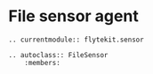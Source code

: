 # File sensor agent

```{eval-rst}
.. currentmodule:: flytekit.sensor

.. autoclass:: FileSensor
    :members:
```
